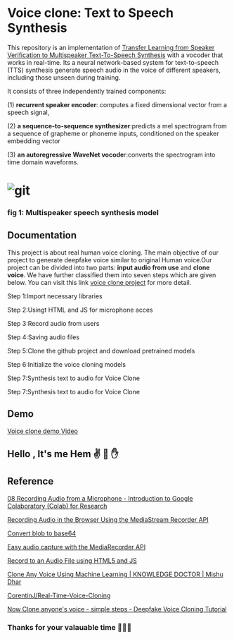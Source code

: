 # Voice clone: Text to Speech Synthesis

This repository is an implementation of   [Transfer Learning from Speaker Verification to Multispeaker Text-To-Speech Synthesis](https://https://arxiv.org/abs/1806.04558) with a vocoder that works in real-time. Its a neural network-based system for text-to-speech (TTS) synthesis generate speech audio in the voice of different speakers, including those unseen during training.

It consists of three independently trained components:

(1) **recurrent speaker encoder**: computes a fixed dimensional vector from a speech signal,

(2) **a sequence-to-sequence synthesizer**:predicts a mel spectrogram from a sequence of grapheme or phoneme inputs, conditioned on the speaker embedding vector

(3) **an autoregressive WaveNet vocode**r:converts the spectrogram into time domain waveforms.
# ![git](https://user-images.githubusercontent.com/91752852/138429931-2d4ba99c-a322-4acb-9785-cfbb27642911.jpg)

### fig 1: Multispeaker speech synthesis model 



## Documentation

This project is about real human voice cloning. The main objective of our project to generate deepfake voice similar to original Human voice.Our project can be divided into two parts: **input audio from use** and **clone voice**. We have further classified them into seven steps which are given below. You can visit this link [voice clone project](https://https://github.com/Hem7513/Voice-Clone-Text-to-speech-Synthesis/blob/master/Text_to_speech_synthesis.ipynb) for more detail.

Step 1:Import necessary libraries

Step 2:Usingt HTML and JS for microphone acces

Step 3:Record audio from users

Step 4:Saving audio files

Step 5:Clone the github project and download pretrained models

Step 6:Initialize the voice cloning models

Step 7:Synthesis text to audio for Voice Clone

Step 7:Synthesis text to audio for Voice Clone



## Demo
[Voice clone demo Video](httpsgithub.com/Hem7513/Voice-Clone-Text-to-speech-Synthesis/blob/master/voice%20clone%20demo.mp4)


## Hello , It's me Hem ✌️ 👋 ✋


## Reference


[08 Recording Audio from a Microphone - Introduction to Google Colaboratory (Colab) for Research](https://https://www.youtube.com/watch?v=4DGkgUffWxs)

[Recording Audio in the Browser Using the MediaStream Recorder API](https:/blog.addpipe.com/recording-audio-in-the-browser-using-pure-html5-and-minimal-javascript/)

[Convert blob to base64](https://stackoverflow.com/questions/18650168/convert-blob-to-base64/18650249#18650249)

[Easy audio capture with the MediaRecorder API](https://hacks.mozilla.org/2014/06/easy-audio-capture-with-the-mediarecorder-api/)

[Record to an Audio File using HTML5 and JS](https://air.ghost.io/recording-to-an-audio-file-using-html5-and-js/)

[Clone Any Voice Using Machine Learning | KNOWLEDGE DOCTOR | Mishu Dhar](https://https://www.youtube.com/watch?v=2NdhKkxjf2M)

[CorentinJ/Real-Time-Voice-Cloning](https://github.com/CorentinJ/Real-Time-Voice-Cloning)

[Now Clone anyone's voice - simple steps - Deepfake Voice Cloning Tutorial](https://https://www.youtube.com/watch?v=I-tpsOSy5l4)



### Thanks for your valauable time 🙏🙏🙏





